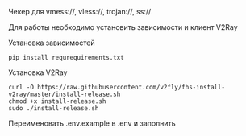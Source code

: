 Чекер для vmess://, vless://, trojan://, ss://

Для работы необходимо установить зависимости и клиент V2Ray

Установка зависимостей

```
pip install requrequirements.txt
```


Установка V2Ray

```
curl -O https://raw.githubusercontent.com/v2fly/fhs-install-v2ray/master/install-release.sh
chmod +x install-release.sh
sudo ./install-release.sh
```

Переименовать .env.example в .env и заполнить